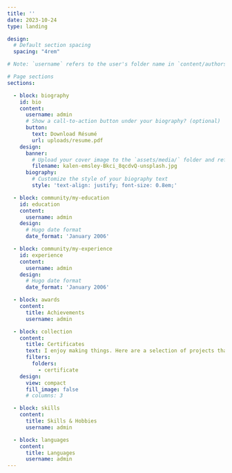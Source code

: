 ```yaml
---
title: ''
date: 2023-10-24
type: landing

design:
  # Default section spacing
  spacing: "4rem"

# Note: `username` refers to the user's folder name in `content/authors/`

# Page sections
sections:

  - block: biography
    id: bio
    content:
      username: admin
      # Show a call-to-action button under your biography? (optional)
      button:
        text: Download Résumé
        url: uploads/resume.pdf
    design:
      banner:
        # Upload your cover image to the `assets/media/` folder and reference it here
        filename: kalen-emsley-Bkci_8qcdvQ-unsplash.jpg
      biography:
        # Customize the style of your biography text
        style: 'text-align: justify; font-size: 0.8em;'

  - block: community/my-education
    id: education
    content:
      username: admin
    design:
      # Hugo date format
      date_format: 'January 2006'

  - block: community/my-experience
    id: experience
    content:
      username: admin
    design:
      # Hugo date format
      date_format: 'January 2006'

  - block: awards
    content:
      title: Achievements
      username: admin

  - block: collection
    content:
      title: Certificates
      text: I enjoy making things. Here are a selection of projects that I have worked on over the years.
      filters:
        folders:
          - certificate
    design:
      view: compact 
      fill_image: false
      # columns: 3

  - block: skills
    content:
      title: Skills & Hobbies
      username: admin

  - block: languages
    content:
      title: Languages
      username: admin
---
```

